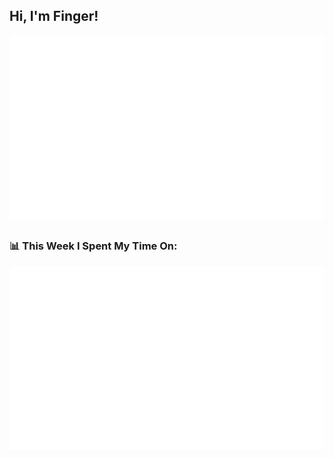 <h2> Hi, I'm Finger!</h2>

<img align="right" src="https://raw.githubusercontent.com/spianmo/github-stats/master/generated/overview.svg#gh-light-mode-only">

<!-- <img align="right" height="160em" src="https://github-readme-stats-eight-theta.vercel.app/api/top-langs/?username=spianmo&layout=compact&langs_count=8&theme=algolia"/>	 -->
	
```go
package main

type Me struct {
	Name   string
	Job    string
	Code   string
	Skills string
}

func main() {
	me := &Me{
		Name:   "Finger",
		Job:    "Client-side Engineer",
		Code:   "Java, Kotlin, C#, Rust and C++ and Others",
		Skills: "Android, Security, Cross-platform client, NLP, CV, ASR ^o^",
	}
	_ = me
}
```


<h3>📊 This Week I Spent My Time On:</h3>
<img align='right' src="https://raw.githubusercontent.com/spianmo/github-stats/master/generated/languages.svg#gh-light-mode-only">

<!--START_SECTION:waka-->

```txt
SQL                1 hr 16 mins    █████████▓░░░░░░░░░░░░░░░   39.14 %
Dart               39 mins         █████░░░░░░░░░░░░░░░░░░░░   20.10 %
Jupyter            38 mins         █████░░░░░░░░░░░░░░░░░░░░   19.76 %
XML                10 mins         █▒░░░░░░░░░░░░░░░░░░░░░░░   05.38 %
YAML               10 mins         █▒░░░░░░░░░░░░░░░░░░░░░░░   05.29 %
```

<!--END_SECTION:waka-->

